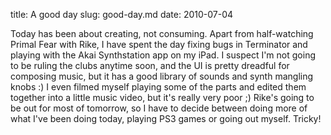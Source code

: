 title: A good day
slug: good-day.md
date: 2010-07-04


Today has been about creating, not consuming. Apart from half-watching Primal Fear with Rike, I have spent the day fixing bugs in Terminator and playing with the Akai Synthstation app on my iPad. I suspect I'm not going to be ruling the clubs anytime soon, and the UI is pretty dreadful for composing music, but it has a good library of sounds and synth mangling knobs :)
I even filmed myself playing some of the parts and edited them together into a little music video, but it's really very poor ;)
Rike's going to be out for most of tomorrow, so I have to decide between doing more of what I've been doing today, playing PS3 games or going out myself. Tricky!